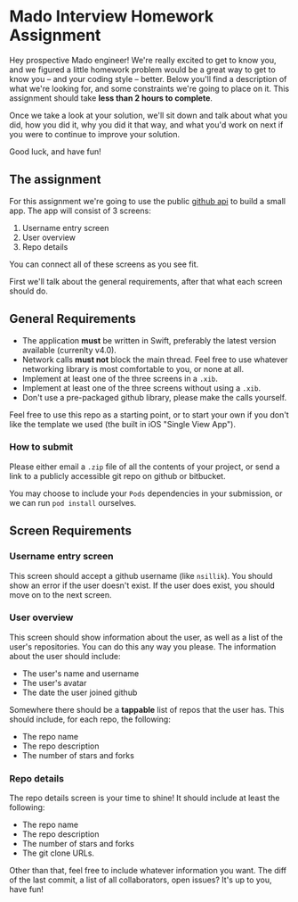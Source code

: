 # Mado Interview Homework Assignment

Hey prospective Mado engineer! We're really excited to get to know you, and we figured a
little homework problem would be a great way to get to know you – and your coding style – better.
Below you'll find a description of what we're looking for, and some constraints we're going to place
on it. This assignment should take **less than 2 hours to complete**.

Once we take a look at your solution, we'll sit down and talk about what you did, how you did it, why you did
it that way, and what you'd work on next if you were to continue to improve your solution.

Good luck, and have fun!

## The assignment

For this assignment we're going to use the public [github api](https://developer.github.com/v3/) to build a small
app. The app will consist of 3 screens:

1. Username entry screen
2. User overview
3. Repo details

You can connect all of these screens as you see fit.

First we'll talk about the general requirements, after that what each screen should do.

## General Requirements

- The application **must** be written in Swift, preferably the latest version available (currenlty v4.0).
- Network calls **must not** block the main thread. Feel free to use whatever networking library is most comfortable to you, or none at all.
- Implement at least one of the three screens in a `.xib`.
- Implement at least one of the three screens without using a `.xib`.
- Don't use a pre-packaged github library, please make the calls yourself.

Feel free to use this repo as a starting point, or to start your own if you don't like the template we used (the built in iOS "Single View App").

### How to submit

Please either email a `.zip` file of all the contents of your project, or send a link to a publicly accessible git repo on github or bitbucket.

You may choose to include your  `Pods` dependencies in your  submission, or we can run `pod install` ourselves.

## Screen Requirements

### Username entry screen
This screen should accept a github username (like `nsillik`). You should show an error if the user doesn't
exist. If the user does exist, you should move on to the next screen.

### User overview
This screen should show information about the user, as well as a list of the user's repositories. You can do
this any way you please. The information about the user should include:

- The user's name and username
- The user's avatar
- The date the user joined github

Somewhere there should be a **tappable** list of repos that the user has. This should include, for each repo, the following:
- The repo name
- The repo description
- The number of stars and forks

### Repo details
The repo details screen is your time to shine! It should include at least the following:

- The repo name
- The repo description
- The number of stars and forks
- The git clone URLs.

Other than that, feel free to include whatever information you want. The diff of the last commit, a list
of all collaborators, open issues? It's up to you, have fun!
